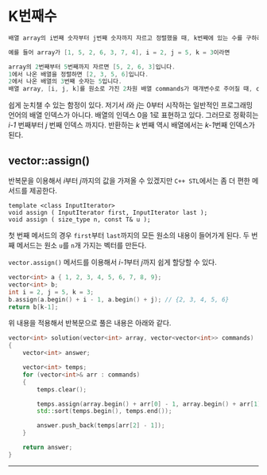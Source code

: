 # K번째수

```cpp
배열 array의 i번째 숫자부터 j번째 숫자까지 자르고 정렬했을 때, k번째에 있는 수를 구하려 합니다.

예를 들어 array가 [1, 5, 2, 6, 3, 7, 4], i = 2, j = 5, k = 3이라면

array의 2번째부터 5번째까지 자르면 [5, 2, 6, 3]입니다.
1에서 나온 배열을 정렬하면 [2, 3, 5, 6]입니다.
2에서 나온 배열의 3번째 숫자는 5입니다.
배열 array, [i, j, k]를 원소로 가진 2차원 배열 commands가 매개변수로 주어질 때, commands의 모든 원소에 대해 앞서 설명한 연산을 적용했을 때 나온 결과를 배열에 담아 return 하도록 solution 함수를 작성해주세요.
```

쉽게 눈치챌 수 있는 함정이 있다. 저기서 *i*와 *j*는 0부터 시작하는 일반적인 프로그래밍 언어의 배열 인덱스가 아니다. 배열의 인덱스 0을 1로 표현하고 있다. 그러므로 정확히는 *i-1* 번째부터 *j* 번째 인덱스 까지다. 반환하는 *k* 번째 역시 배열에서는 *k-1*번째 인덱스가 된다. 

## vector::assign()

반복문을 이용해서 *i*부터 *j*까지의 값을 가져올 수 있겠지만 `C++ STL`에서는 좀 더 편한 메서드를 제공한다.

```
template <class InputIterator>
void assign ( InputIterator first, InputIterator last );
void assign ( size_type n, const T& u );
```

첫 번째 메서드의 경우 `first`부터 `last`까지의 모든 원소의 내용이 들어가게 된다. 두 번째 메서드는 원소 `u`를 `n`개 가지는 벡터를 만든다.

`vector.assign()` 메서드를 이용해서 *i-1*부터 *j*까지 쉽게 할당할 수 있다.

```cpp
vector<int> a { 1, 2, 3, 4, 5, 6, 7, 8, 9};
vector<int> b;
int i = 2, j = 5, k = 3;
b.assign(a.begin() + i - 1, a.begin() + j); // {2, 3, 4, 5, 6}
return b[k-1];
```

위 내용을 적용해서 반복문으로 풀은 내용은 아래와 같다.

```cpp
vector<int> solution(vector<int> array, vector<vector<int>> commands) 
{
    vector<int> answer;

    vector<int> temps;
    for (vector<int>& arr : commands)
    {
        temps.clear();

        temps.assign(array.begin() + arr[0] - 1, array.begin() + arr[1]);
        std::sort(temps.begin(), temps.end());

        answer.push_back(temps[arr[2] - 1]);
    }

    return answer;
}
```

---